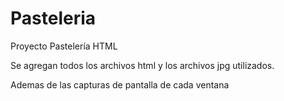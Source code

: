 # Pasteleria
Proyecto Pastelería HTML

Se agregan todos los archivos html y los archivos jpg
 utilizados.
 
 Ademas de las capturas de pantalla de cada ventana
